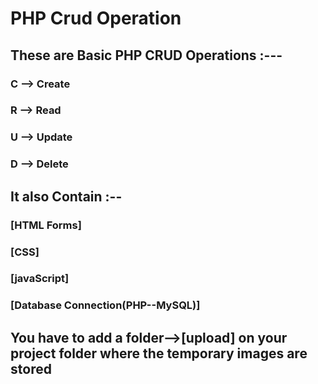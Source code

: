 # PHP Crud Operation
## These are Basic PHP CRUD Operations :---

### C --> Create
### R --> Read
### U --> Update
### D --> Delete

## It also Contain :--

### [HTML Forms]
### [CSS]
### [javaScript]
### [Database Connection(PHP--MySQL)]

## You have to add a folder-->[upload] on your project folder where the temporary images are stored 
